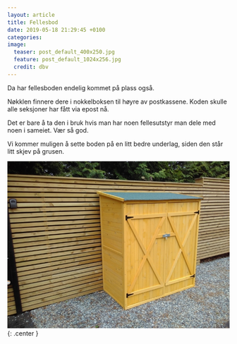 ```yaml
---
layout: article
title: Fellesbod
date: 2019-05-18 21:29:45 +0100
categories: 
image: 
  teaser: post_default_400x250.jpg
  feature: post_default_1024x256.jpg
  credit: dbv
---
```

Da har fellesboden endelig kommet på plass også.

Nøkklen finnere dere i nokkelboksen til høyre av postkassene. Koden skulle alle seksjoner har fått via epost nå.

Det er bare å ta den i bruk hvis man har noen fellesutstyr man dele med noen i sameiet. Vær så god.

Vi kommer muligen å sette boden på en litt bedre underlag, siden den står litt skjev på grusen.

![Fellesbod](/images/20190518-fellesbod.jpg)
{: .center }
